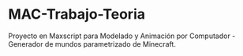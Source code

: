 # MAC-Trabajo-Teoria
Proyecto en Maxscript para Modelado y Animación por Computador - Generador de mundos parametrizado de Minecraft.
